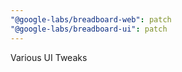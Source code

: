 ```yaml
---
"@google-labs/breadboard-web": patch
"@google-labs/breadboard-ui": patch
---
```


Various UI Tweaks
